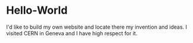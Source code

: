 # Hello-World
I'd like to build my own website and locate there my invention and ideas. I visited CERN in Geneva and I have high respect for it.
